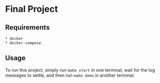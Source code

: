 # Final Project

## Requirements

	* docker
	* docker-compose

## Usage

To run this project, simply run `make start` in one terminal, wait for the log messages to settle, and then run `make demo` in another terminal.